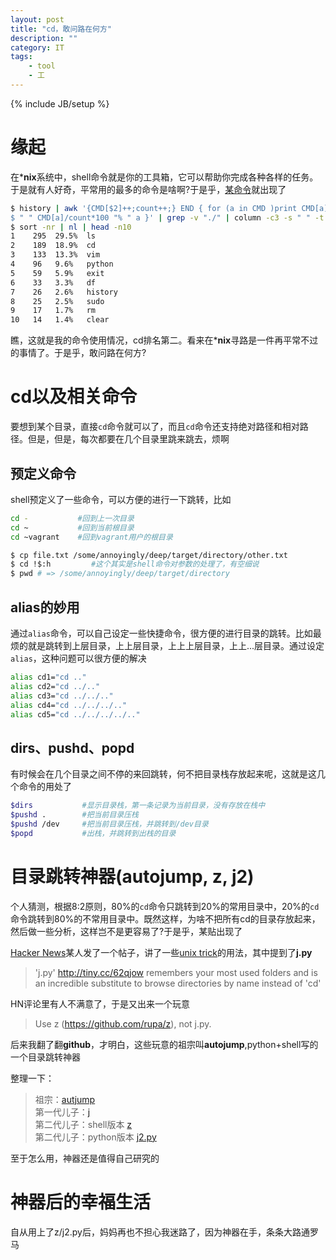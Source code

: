 ```yaml
---
layout: post
title: "cd，敢问路在何方"
description: ""
category: IT
tags: 
    - tool
    - 工
---
```

{% include JB/setup %}

# 缘起
在***nix**系统中，shell命令就是你的工具箱，它可以帮助你完成各种各样的任务。于是就有人好奇，平常用的最多的命令是啥啊?于是乎，[某命令](http://coolshell.cn/articles/8619.html)就出现了

```bash
$ history | awk '{CMD[$2]++;count++;} END { for (a in CMD )print CMD[a] \
$ " " CMD[a]/count*100 "% " a }' | grep -v "./" | column -c3 -s " " -t | \
$ sort -nr | nl | head -n10
1    295  29.5%  ls
2    189  18.9%  cd
3    133  13.3%  vim
4    96   9.6%   python
5    59   5.9%   exit
6    33   3.3%   df
7    26   2.6%   history
8    25   2.5%   sudo
9    17   1.7%   rm
10   14   1.4%   clear
```

瞧，这就是我的命令使用情况，cd排名第二。看来在***nix**寻路是一件再平常不过的事情了。于是乎，敢问路在何方?

# cd以及相关命令
要想到某个目录，直接`cd`命令就可以了，而且`cd`命令还支持绝对路径和相对路径。但是，但是，每次都要在几个目录里跳来跳去，烦啊

## 预定义命令
shell预定义了一些命令，可以方便的进行一下跳转，比如

```bash
cd -           #回到上一次目录
cd ~           #回到当前根目录
cd ~vagrant    #回到vagrant用户的根目录

$ cp file.txt /some/annoyingly/deep/target/directory/other.txt
$ cd !$:h         #这个其实是shell命令对参数的处理了，有空细说
$ pwd # => /some/annoyingly/deep/target/directory
```

## alias的妙用
通过`alias`命令，可以自己设定一些快捷命令，很方便的进行目录的跳转。比如最烦的就是跳转到上层目录，上上层目录，上上上层目录，上上...层目录。通过设定`alias`，这种问题可以很方便的解决

```bash
alias cd1="cd .."
alias cd2="cd ../.."
alias cd3="cd ../../.."
alias cd4="cd ../../../.."
alias cd5="cd ../../../../.."
```

## dirs、pushd、popd
有时候会在几个目录之间不停的来回跳转，何不把目录栈存放起来呢，这就是这几个命令的用处了

```bash
$dirs           #显示目录栈，第一条记录为当前目录，没有存放在栈中
$pushd .        #把当前目录压栈
$pushd /dev     #把当前目录压栈，并跳转到/dev目录
$popd           #出栈，并跳转到出栈的目录
```

# 目录跳转神器(autojump, z, j2)

个人猜测，根据8:2原则，80%的`cd`命令只跳转到20%的常用目录中，20%的`cd`命令跳转到80%的不常用目录中。既然这样，为啥不把所有cd的目录存放起来，然后做一些分析，这样岂不是更容易了?于是乎，某贴出现了

[Hacker News](https://news.ycombinator.com/item?id=5337558)某人发了一个帖子，讲了一些[unix trick](http://mmb.pcb.ub.es/~carlesfe/unix/tricks.txt)的用法，其中提到了**j.py**

> 'j.py' http://tiny.cc/62qjow remembers your most used folders and is an 
  incredible substitute to browse directories by name instead of 'cd' 

HN评论里有人不满意了，于是又出来一个玩意

> Use z (https://github.com/rupa/z), not j.py.

后来我翻了翻**github**，才明白，这些玩意的祖宗叫**autojump**,python+shell写的一个目录跳转神器

整理一下：

> 祖宗：[autjump](https://github.com/joelthelion/autojump)  
> 第一代儿子：[j](https://github.com/rupa/j/)  
> 第二代儿子：shell版本 [z](https://github.com/rupa/z)  
> 第二代儿子：python版本 [j2.py](https://github.com/rupa/j2)

至于怎么用，神器还是值得自己研究的

# 神器后的幸福生活
自从用上了z/j2.py后，妈妈再也不担心我迷路了，因为神器在手，条条大路通罗马
